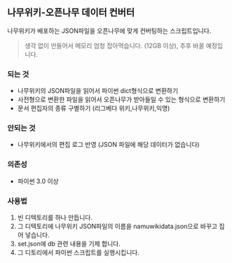 ## 나무위키-오픈나무 데이터 컨버터
나무위키가 배포하는 JSON파일을 오픈나무에 맞게 컨버팅하는 스크립트입니다.

>생각 없이 만들어서 메모리 엄청 잡아먹습니다. (12GB 이상), 추후 바꿀 예정입니다.

### 되는 것
* 나무위키의 JSON파일을 읽어서 파이썬 dict형식으로 변환하기
* 사전형으로 변환한 파일을 읽어서 오픈나무가 받아들일 수 있는 형식으로 변환하기
* 문서 편집자의 종류 구별하기 (리그베다 위키,나무위키,익명)


### 안되는 것
* 나무위키에서의 편집 로그 반영 (JSON 파일에 해당 데이터가 없습니다)

### 의존성
* 파이썬 3.0 이상

### 사용법
1. 빈 디텍토리를 하나 만듭니다.
2. 그 디텍토리에 나무위키 JSON파일의 이름을 namuwikidata.json으로 바꾸고 집어 넣습니다.
3. set.json에 db 관련 내용을 기제 합니다.
4. 그 디토리에서 파이썬 스크립트를 실행시킵니다.
